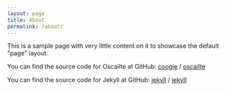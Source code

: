```yaml
---
layout: page
title: About
permalink: /about/
---
```


This is a sample page with very little content on it to showcase the default
"page" layout.

You can find the source code for Oscailte at GitHub:
[coogie](https://github.com/coogie) /
[oscailte](https://github.com/coogie/oscailte)

You can find the source code for Jekyll at GitHub:
[jekyll][jekyll-organization] /
[jekyll](https://github.com/jekyll/jekyll)


[jekyll-organization]: https://github.com/jekyll
